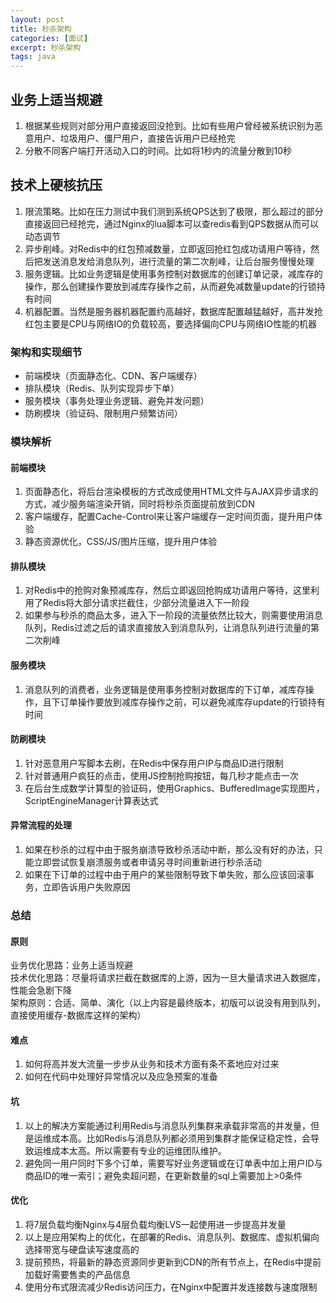 ```yaml
---
layout: post
title: 秒杀架构
categories: [面试]
excerpt: 秒杀架构
tags: java
---
```

## 业务上适当规避
1. 根据某些规则对部分用户直接返回没抢到。比如有些用户曾经被系统识别为恶意用户、垃圾用户、僵尸用户，直接告诉用户已经抢完
2. 分散不同客户端打开活动入口的时间。比如将1秒内的流量分散到10秒

## 技术上硬核抗压
1. 限流策略。比如在压力测试中我们测到系统QPS达到了极限，那么超过的部分直接返回已经抢完，通过Nginx的lua脚本可以查redis看到QPS数据从而可以动态调节
2. 异步削峰。对Redis中的红包预减数量，立即返回抢红包成功请用户等待，然后把发送消息发给消息队列，进行流量的第二次削峰，让后台服务慢慢处理
3. 服务逻辑。比如业务逻辑是使用事务控制对数据库的创建订单记录，减库存的操作，那么创建操作要放到减库存操作之前，从而避免减数量update的行锁持有时间
4. 机器配置。当然是服务器机器配置约高越好，数据库配置越猛越好，高并发抢红包主要是CPU与网络IO的负载较高，要选择偏向CPU与网络IO性能的机器

### 架构和实现细节
* 前端模块（页面静态化、CDN、客户端缓存）
* 排队模块（Redis、队列实现异步下单）
* 服务模块（事务处理业务逻辑、避免并发问题）
* 防刷模块（验证码、限制用户频繁访问）

### 模块解析
#### 前端模块
1. 页面静态化，将后台渲染模板的方式改成使用HTML文件与AJAX异步请求的方式，减少服务端渲染开销，同时将秒杀页面提前放到CDN
2. 客户端缓存，配置Cache-Control来让客户端缓存一定时间页面，提升用户体验
3. 静态资源优化，CSS/JS/图片压缩，提升用户体验

#### 排队模块
1. 对Redis中的抢购对象预减库存，然后立即返回抢购成功请用户等待，这里利用了Redis将大部分请求拦截住，少部分流量进入下一阶段
2. 如果参与秒杀的商品太多，进入下一阶段的流量依然比较大，则需要使用消息队列，Redis过滤之后的请求直接放入到消息队列，让消息队列进行流量的第二次削峰

#### 服务模块
1. 消息队列的消费者，业务逻辑是使用事务控制对数据库的下订单，减库存操作，且下订单操作要放到减库存操作之前，可以避免减库存update的行锁持有时间

#### 防刷模块
1. 针对恶意用户写脚本去刷，在Redis中保存用户IP与商品ID进行限制
2. 针对普通用户疯狂的点击，使用JS控制抢购按钮，每几秒才能点击一次
3. 在后台生成数学计算型的验证码，使用Graphics、BufferedImage实现图片，ScriptEngineManager计算表达式

#### 异常流程的处理
1. 如果在秒杀的过程中由于服务崩溃导致秒杀活动中断，那么没有好的办法，只能立即尝试恢复崩溃服务或者申请另寻时间重新进行秒杀活动
2. 如果在下订单的过程中由于用户的某些限制导致下单失败，那么应该回滚事务，立即告诉用户失败原因

### 总结
#### 原则
业务优化思路：业务上适当规避  
技术优化思路：尽量将请求拦截在数据库的上游，因为一旦大量请求进入数据库，性能会急剧下降  
架构原则：合适、简单、演化（以上内容是最终版本，初版可以说没有用到队列，直接使用缓存-数据库这样的架构）  

#### 难点
1. 如何将高并发大流量一步步从业务和技术方面有条不紊地应对过来
2. 如何在代码中处理好异常情况以及应急预案的准备

#### 坑
1. 以上的解决方案能通过利用Redis与消息队列集群来承载非常高的并发量，但是运维成本高。比如Redis与消息队列都必须用到集群才能保证稳定性，会导致运维成本太高。所以需要有专业的运维团队维护。
2. 避免同一用户同时下多个订单，需要写好业务逻辑或在订单表中加上用户ID与商品ID的唯一索引；避免卖超问题，在更新数量的sql上需要加上>0条件

#### 优化
1. 将7层负载均衡Nginx与4层负载均衡LVS一起使用进一步提高并发量
2. 以上是应用架构上的优化，在部署的Redis、消息队列、数据库、虚拟机偏向选择带宽与硬盘读写速度高的
3. 提前预热，将最新的静态资源同步更新到CDN的所有节点上，在Redis中提前加载好需要售卖的产品信息
4. 使用分布式限流减少Redis访问压力，在Nginx中配置并发连接数与速度限制


